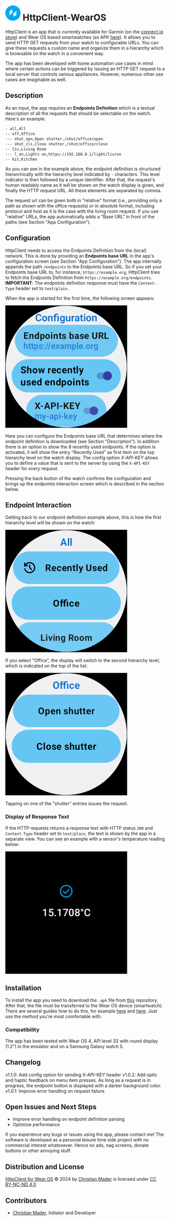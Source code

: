 # ![Configuration screen](res/icon.svg) HttpClient-WearOS

HttpClient is an app that is currently available for Garmin (on the 
[connect iq store](https://apps.garmin.com/apps/da241207-e929-4cdf-9662-11ab17ffd70d)) and Wear OS 
based smartwatches (as APK [here](https://github.com/cmader/HttpClient-WearOS)). It allows you to 
send HTTP GET requests from your watch to configurable URLs. You can give these requests a custom 
name and organize them in a hierarchy which is browsable on the watch in a convenient way.

The app has been developed with home automation use cases in mind where certain actions can be 
triggered by issuing an HTTP GET request to a local server that controls various appliances. 
However, numerous other use cases are imaginable as well.

## Description

As an input, the app requires an **Endpoints Definition** which is a textual description of all the 
requests that should be selectable on the watch. Here's an example:

```
- all,All
-- off,Office
--- shut_opn,Open shutter,/shut/office/open
--- shut_cls,Close shutter,/shut/office/close
-- liv,Living Room
--- l_on,Lights on,https://192.168.8.1/light/liv/on
-- kit,Kitchen
```

As you can see in the example above, the endpoint definition is structured hierarchically with the 
hierarchy level indicated by `-` characters. This level indicator is then followed by a unique 
identifier. After that, the request's human readably name as it will be shown on the watch display 
is given, and finally the HTTP request URL. All these elements are separated by comma.

The request url can be given both in "relative" format (i.e., providing only a path as shown 
with the office requests) or in absolute format, including protocol and host as it is the case with 
the living room request. If you use "relative" URLs, the app automatically adds a "Base URL" in 
front of the paths (see Section "App Configuration").

## Configuration

HttpClient needs to access the Endpoints Definition from the (local) network. This is done by
providing an **Endpoints base URL** in the app's configuration screen (see Section "App
Configuration"). The app internally appends the path `/endpoints` to the Endpoints base URL. So if
you set your Endpoints base URL to, for instance, `https://example.org`, HttpClient tries to fetch
the Endpoints Definition from `https://example.org/endpoints`. **IMPORTANT**: The endpoints 
definition response must have the `Content-Type` header set to `text/plain`.

When the app is started for the first time, the following screen appears:

![Configuration screen](res/config_screen.png)

Here you can configure the Endpoints base URL that determines where the endpoint definition is
downloaded (see Section "Description"). In addition there is an option to show the 8 recently used
endpoints. If the option is activated,  it will show the entry "Recently Used" as first item on 
the top hierarchy level on the watch display. The config option *X-API-KEY* allows you to define
a value that is sent to the server by using the `X-API-KEY` header for *every* request. 

Pressing the back button of the watch confirms the configuration and brings up the endpoints 
interaction screen which is described in the section below.

## Endpoint Interaction

Getting back to our endpoint definition example above, this is how the first hierarchy level will 
be shown on the watch:

![Endpoint interaction main level](res/endpoints_interaction_main.png)

If you select "Office", the display will switch to the second hierarchy level, which is indicated 
on the top of the list:

![Endpoint interaction second_level](res/endpoints_interaction_level2.png)

Tapping on one of the "shutter" entries issues the request.

### Display of Response Text

If the HTTP requests returns a response text with HTTP status `200` and `Content-Type` header set 
to `text/plain`, the text is shown by the app in a separate view. You can see an example with a 
sensor's temperature reading below:

![Response result text](res/response_result_text.png)

## Installation

To install the app you need to download the `.apk` file from 
[this](https://github.com/cmader/HttpClient-WearOS) repository. After that, the file must be 
transferred to the Wear OS device (smartwatch). There are several guides how to do this, for 
example [here](https://www.makeuseof.com/sideload-apps-wear-os-galaxy-watch/) and 
[here](https://xdaforums.com/t/how-to-install-apps-on-wear-os-all-methods.4510255/). Just use the
method you're most comfortable with.

### Compatibility

The app has been tested with Wear OS 4, API level 33 with round display (1.2") in the emulator and
on a Samsung Galaxy watch 5.

## Changelog

v1.1.0: Add config option for sending X-API-KEY header
v1.0.2: Add optic and haptic feedback on menu item presses. As long as a request is in progress,
the endpoint button is displayed with a darker background color.
v1.0.1: Improve error handling on request failure

## Open Issues and Next Steps

* Improve error handling on endpoint definition parsing
* Optimize performance

If you experience any bugs or issues using the app, please contact me! The software is developed
as a personal leisure time side project with no commercial interest whatsoever. Hence no ads, nag
screens, donate buttons or other annoying stuff.

## Distribution and License
[HttpClient for Wear OS](https://github.com/cmader/HttpClient-WearOS) © 2024 by 
[Christian Mader](https://github.com/cmader) is licensed under 
[CC BY-NC-ND 4.0](https://creativecommons.org/licenses/by-nc-nd/4.0/) 

## Contributors
* [Christian Mader](https://github.com/cmader), Initiator and Developer
